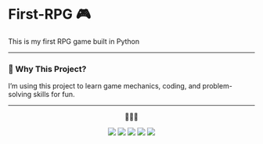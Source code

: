 # First-RPG 🎮  
This is my first RPG game built in Python

---

### 🌱 Why This Project?  
I’m using this project to learn game mechanics, coding, and problem-solving skills for fun.  

---
<p align="center">
  🌸✨🐾
</p>

<p align="center">
  <img src="https://img.shields.io/badge/Python-Text%20Adventure-ff69b4?style=flat&logo=python&logoColor=white" /> 
  <img src="https://img.shields.io/badge/First-RPG%20Project-0c88c1?style=flat&logo=gamepad&logoColor=white" />
  <img src="https://img.shields.io/badge/Learning-Game%20Mechanics-blueviolet?style=flat&logo=book&logoColor=white" /> 
  <img src="https://img.shields.io/badge/Open%20to-Feedback-ff69b4?style=flat&logo=heart&logoColor=white" />
  <img src="https://img.shields.io/badge/GitHub-Project-0c88c1?style=flat&logo=github&logoColor=white" />
</p>
